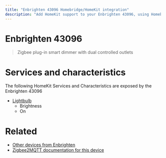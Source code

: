 ```yaml
---
title: "Enbrighten 43096 Homebridge/HomeKit integration"
description: "Add HomeKit support to your Enbrighten 43096, using Homebridge, Zigbee2MQTT and homebridge-z2m."
---
```

<!---
This file has been GENERATED using src/docgen/docgen.ts
DO NOT EDIT THIS FILE MANUALLY!
-->
# Enbrighten 43096
> Zigbee plug-in smart dimmer with dual controlled outlets


# Services and characteristics
The following HomeKit Services and Characteristics are exposed by
the Enbrighten 43096

* [Lightbulb](../../light.md)
  * Brightness
  * On


# Related
* [Other devices from Enbrighten](../index.md#enbrighten)
* [Zigbee2MQTT documentation for this device](https://www.zigbee2mqtt.io/devices/43096.html)